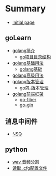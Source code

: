 # Summary

* [Initial page](README.md)

## goLearn
* [golang简介]()
  * [go项目目录结构](./goLearn/golang-project-dir.md)
* [golang基础用法]()
  * [golang基础](./goLearn/golang.md)
* [golang高级用法]()
* [golang版本管理]()
  * [go包-版本管理](./goLearn/golang-pkg-manage-dep.md)
* [golang前端框架]()
  * [go-fiber](./goLearn/golang-web-fiber.md)
  * [go-gin](./goLearn/golang-web-gin.cn.md)


## 消息中间件
* [NSQ](./messageQueue/nsq.md)


## python
* [wav 音频分割](./python/audio-wav-slice-by-pydub.md)
* [读取 .cfg配置文件](./python/read-cfg-file-by-configparser.md)